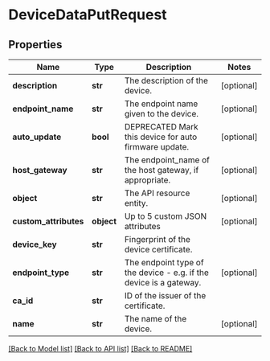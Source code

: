 # DeviceDataPutRequest

## Properties
Name | Type | Description | Notes
------------ | ------------- | ------------- | -------------
**description** | **str** | The description of the device. | [optional] 
**endpoint_name** | **str** | The endpoint name given to the device. | [optional] 
**auto_update** | **bool** | DEPRECATED Mark this device for auto firmware update. | [optional] 
**host_gateway** | **str** | The endpoint_name of the host gateway, if appropriate. | [optional] 
**object** | **str** | The API resource entity. | [optional] 
**custom_attributes** | **object** | Up to 5 custom JSON attributes | [optional] 
**device_key** | **str** | Fingerprint of the device certificate. | 
**endpoint_type** | **str** | The endpoint type of the device - e.g. if the device is a gateway. | [optional] 
**ca_id** | **str** | ID of the issuer of the certificate. | 
**name** | **str** | The name of the device. | [optional] 

[[Back to Model list]](../README.md#documentation-for-models) [[Back to API list]](../README.md#documentation-for-api-endpoints) [[Back to README]](../README.md)


